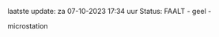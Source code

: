 laatste update: 
za 07-10-2023 17:34   uur 
Status: FAALT - geel - 
<div class="service Y">microstation</div>